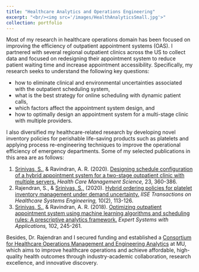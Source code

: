 ```yaml
---
title: "Healthcare Analytics and Operations Engineering"
excerpt: "<br/><img src='/images/HealthAnalyticsSmall.jpg'>"
collection: portfolio
---
```


Most of my research in healthcare operations domain has been focused on improving the efficiency of outpatient appointment systems (OAS). I partnered with several regional outpatient clinics across the US to collect data and focused on redesigning their appointment system to reduce patient waiting time and increase appointment accessibility. Specifically, my research seeks to understand the following key questions:

* how to eliminate clinical and environmental uncertainties associated with the outpatient scheduling system, 
* what is the best strategy for online scheduling with dynamic patient calls, 
* which factors affect the appointment system design, and 
* how to optimally design an appointment system for a multi-stage clinic with multiple providers. 

I also diversified my healthcare-related research by developing novel inventory policies for perishable life-saving products such as platelets and applying process re-engineering techniques to improve the operational efficiency of emergency departments. Some of my selected publications in this area are as follows:

1. <ins>Srinivas, S.,</ins> & Ravindran, A. R. (2020). [Designing schedule configuration of a hybrid appointment system for a two-stage outpatient clinic with multiple servers.](https://link.springer.com/article/10.1007/s10729-019-09501-4) *Health Care Management Science,* 23, 360-386.
1. Rajendran, S., & <ins>Srinivas, S.,</ins> (2020). [Hybrid ordering policies for platelet inventory management under demand uncertainty.](https://www.tandfonline.com/doi/abs/10.1080/24725579.2019.1686718) *IISE Transactions on Healthcare Systems Engineering,* 10(2), 113-126.
1. <ins>Srinivas, S.,</ins>  & Ravindran, A. R. (2018). [Optimizing outpatient appointment system using machine learning algorithms and scheduling rules: A prescriptive analytics framework.](https://www.sciencedirect.com/science/article/abs/pii/S0957417418300988) *Expert Systems with Applications,* 102, 245-261.
 
Besides, Dr. Rajendran and I secured funding and established a [Consortium for Healthcare Operations Management and Engineering Analytics](https://engineering.missouri.edu/research/research-initiatives/home-consortium/) at MU, which aims to improve healthcare operations and achieve affordable, high-quality health outcomes through industry-academic collaboration, research excellence, and innovative discovery.